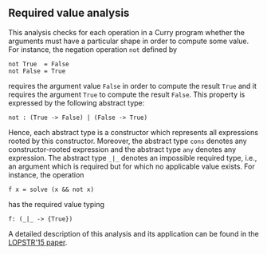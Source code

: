 Required value analysis
-----------------------

This analysis checks for each operation in a Curry program whether
the arguments must have a particular shape in order to
compute some value.
For instance, the negation operation `not` defined by

    not True  = False
    not False = True

requires the argument value `False` in order to compute the result
`True` and it requires the argument `True` to compute the result
`False`. This property is expressed by the following abstract type:

    not : (True -> False) | (False -> True)

Hence, each abstract type is a constructor which represents
all expressions rooted by this constructor.
Moreover, the abstract type `cons` denotes any constructor-rooted
expression and the abstract type `any` denotes any expression.
The abstract type `_|_` denotes an impossible required type, i.e.,
an argument which is required but for which no applicable value exists.
For instance, the operation

    f x = solve (x && not x)

has the required value typing

    f: (_|_ -> {True})

A detailed description of this analysis and its application can be found in the
[LOPSTR'15 paper](http://www.informatik.uni-kiel.de/~mh/papers/LOPSTR15.html).
